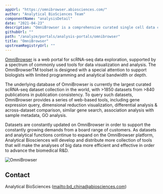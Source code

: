 ```yaml
---
appUrl: "https://omnibrowser.abiosciences.com/"
author: "Analytical BioSciences Team"
componentName: "analysisDetail"
date: "2021-04-23"
description: "OmniBrowser is a comprehensive curated single cell data compendium with visualization and analysis capabilities that further empower and innovate drug discovery and development."
githubUrl: ""
path: "/analyze/portals/analysis-portals/omnibrowser"
title: "OmniBrowser"
upstreamRegistryUrl: ""
---
```


[OmniBrowser](https://omnibrowser.abiosciences.com/) is a web portal for scRNA-seq data exploration, supported by a spectrum of commonly used tools for data visualization and analysis. The OmniBrowserTM toolset is designed with a special attention to support biologists with limited programming and analytical bandwidth or depth.

The underlying database of OmniBrowser is currently the largest curated scRNA-seq dataset collection in the world, with >1850 datasets from >840 publications in publication consistency. To query such datasets, OmniBrowser provides a series of web-based tools, including gene expression query, dimensional reduction visualization, differential analysis & across-dataset comparison, similar gene search, association analysis with sample metadata, GO analysis.

Datasets are constantly updated on OmniBrowser in order to support the constantly growing demands from a board range of customers. As datasets and analytical functions continue to expand on the OmniBrowser platform, Analytical Biosciences will develop and distribute more collection of tools that will make the analyses of big data more efficient and effective in order to advance the biomedical R&D.

![OmniBrowser](../../_images/portals/omnibrowser.jpg)

## Contact

 Analytical BioSciences (<mailto:bd_china@abiosciences.com>)
